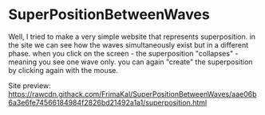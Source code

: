 # SuperPositionBetweenWaves
Well, I tried to make a very simple website that represents superposition. in the site we can see how the waves simultaneously exist but in a different phase. when you click on the screen - the superposition "collapses" - meaning you see one wave only. you can again "create" the superposition by clicking again with the mouse.

Site preview: 
https://rawcdn.githack.com/FrimaKal/SuperPositionBetweenWaves/aae06b6a3e6fe74566184984f2826bd21492a1a1/superposition.html
